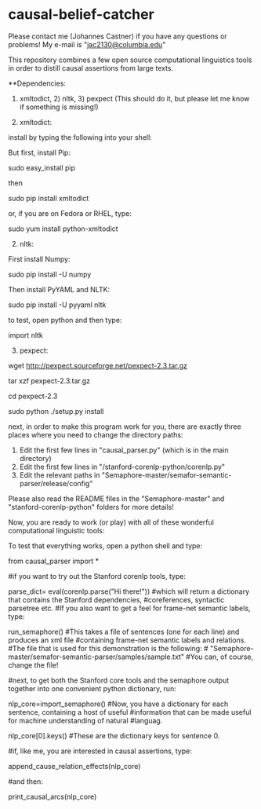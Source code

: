 causal-belief-catcher
=====================

Please contact me (Johannes Castner) if you have any questions or problems! My e-mail is "jac2130@columbia.edu"

This repository combines a few open source computational linguistics tools in order to distill causal assertions from large texts.

**Dependencies:

1) xmltodict, 2) nltk, 3) pexpect (This should do it, but please let me know if something is missing!)

1) xmltodict:

install by typing the following into your shell:

But first, install Pip:

sudo easy_install pip

then

sudo pip install xmltodict

or, if you are on Fedora or RHEL, type:

sudo yum install python-xmltodict

2) nltk:

First install Numpy:

sudo pip install -U numpy

Then install PyYAML and NLTK:

sudo pip install -U pyyaml nltk

to test, open python and then type:

import nltk

3) pexpect:

wget http://pexpect.sourceforge.net/pexpect-2.3.tar.gz

tar xzf pexpect-2.3.tar.gz

cd pexpect-2.3

sudo python ./setup.py install

next, in order to make this program work for you, there are exactly three places where you need to change the directory paths:
1) Edit the first few lines in "causal_parser.py" (which is in the main directory)
2) Edit the first few lines in "/stanford-corenlp-python/corenlp.py"
3) Edit the relevant paths in "Semaphore-master/semafor-semantic-parser/release/config"

Please also read the README files in the "Semaphore-master" and "stanford-corenlp-python" folders for more details!

Now, you are ready to work (or play) with all of these wonderful computational linguistic tools:

To test that everything works, open a python shell and type:

from causal_parser import *

#if you want to try out the Stanford corenlp tools, type:

parse_dict= eval(corenlp.parse("Hi there!"))                    #which will return a dictionary that contains the Stanford dependencies,
	    			   				#coreferences, syntactic parsetree etc.
#If you also want to get a feel for frame-net semantic labels, type:

run_semaphore()                                                 #This takes a file of sentences (one for each line) and produces an xml file
								#containing frame-net semantic labels and relations.
								#The file that is used for this demonstration is the following:
								# "Semaphore-master/semafor-semantic-parser/samples/sample.txt"
								#You can, of course, change the file!

#next, to get both the Stanford core tools and the semaphore output together into one convenient python dictionary, run:

nlp_core=import_semaphore()	     	       	   	     	#Now, you have a dictionary for each sentence, containing a host of useful
								#information that can be made useful for machine understanding of natural
								#languag.

nlp_core[0].keys()         #These are the dictionary keys for sentence 0.

#if, like me, you are interested in causal assertions, type:

append_cause_relation_effects(nlp_core)

#and then:

print_causal_arcs(nlp_core)
